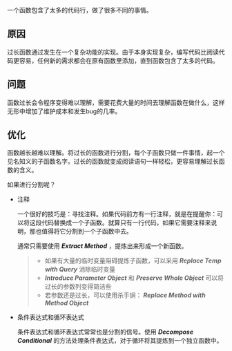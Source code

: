 一个函数包含了太多的代码行，做了很多不同的事情。

## 原因

过长函数通过发生在一个复杂功能的实现。由于本身实现复杂，编写代码比阅读代码更容易，任何新的需求都会在原有函数里添加，直到函数包含了太多的代码。

## 问题

函数过长会令程序变得难以理解，需要花费大量的时间去理解函数在做什么，这样无形中增加了维护成本和发生bug的几率。

## 优化

函数越长越难以理解。将过长的函数进行分割，每个子函数只做一件事情，起一个见名知义的子函数名字。过长的函数就变成阅读语句一样轻松，更容易理解过长函数的含义。

如果进行分割呢？

* 注释

	一个很好的技巧是：寻找注释。如果代码前方有一行注释，就是在提醒你：可以将这段代码替换成一个子函数。就算只有一行代码，如果它需要注释来说明，那也值得将它分割到一个子函数中去。
	
	通常只需要使用 **_Extract Method_** ，提炼出来形成一个新函数。
	
	> * 如果有大量的临时变量阻碍提炼子函数，可以采用 **_Replace Temp with Query_** 消除临时变量
	> * **_Introduce Parameter Object_** 和 **_Preserve Whole Object_** 可以将过长的参数列变得简洁些
	> * 若参数还是过长，可以使用杀手锏： **_Replace Method with Method Object_**

* 条件表达式和循环表达式

	条件表达式和循环表达式常常也是分割的信号。使用 **_Decompose Conditional_** 的方法处理条件表达式，对于循环将其提炼到一个独立函数中。
